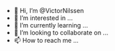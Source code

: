 - 👋 Hi, I’m @VictorNilssen
- 👀 I’m interested in ...
- 🌱 I’m currently learning ...
- 💞️ I’m looking to collaborate on ...
- 📫 How to reach me ...

<!---
VictorNilssen/VictorNilssen is a ✨ special ✨ repository because its `README.md` (this file) appears on your GitHub profile.
You can click the Preview link to take a look at your changes.
--->
